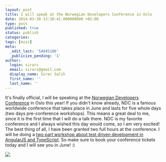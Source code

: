```yaml
---
layout: post
title: I will speak at the Norwegian Developers Conference in Oslo
date: 2014-03-30 13:30:41.000000000 +02:00
type: post
published: true
status: publish
categories:
tags: [misc]
meta:
  _edit_last: '54045106'
  _publicize_pending: '1'
author:
  login: sirars
  email: sirars@gmail.com
  display_name: Sirar Salih
  first_name: ''
  last_name: ''
---
```

<p>It's finally official, I will be speaking at the <a href="http://ndcoslo.com/">Norwegian Developers Conference</a> in Oslo this year! If you didn't know already, NDC is a famous worldwide conference that takes place in June and lasts for five whole days (two days pre-conference workshops). This means a great deal to me, since it is the first time that I will do a talk there. NDC is my favorite conference and I always wished this day would come, so I am very excited! The best thing of all, I have been granted two full hours at the conference. I will be doing a <a href="http://ndcoslo.oktaset.com/t-18016">two part workshop about test driven development in AngularJS and TypeScript</a>. So make sure to book your conference tickets today and I will see you in June! :)</p>
<p><a href="http://ndcoslo.com/"><img src="https://sirars.files.wordpress.com/2014/03/capture2.png" /></a></p>
